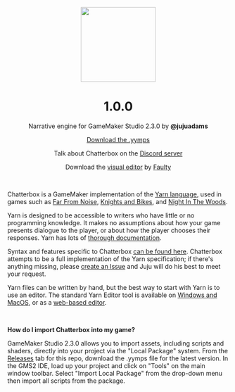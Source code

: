<p align="center"><img src="https://raw.githubusercontent.com/JujuAdams/Chatterbox/master/LOGO.png" style="display:block; margin:auto; width:170px"></p>
<h1 align="center">1.0.0</h1>

<p align="center">Narrative engine for GameMaker Studio 2.3.0 by <b>@jujuadams</b></p>

<p align="center"><a href="https://github.com/JujuAdams/chatterbox/releases/">Download the .yymps</a></p>
<p align="center">Talk about Chatterbox on the <a href="https://discord.gg/8krYCqr">Discord server</a></p>
<p align="center">Download the <a href="https://github.com/FaultyFunctions/YarnEditor/releases/tag/v0.1.1-ALPHA">visual editor</a> by <a href="https://github.com/FaultyFunctions">Faulty</a></p>

&nbsp;

Chatterbox is a GameMaker implementation of the [Yarn language](https://yarnspinner.dev/), used in games such as [Far From Noise](https://www.georgebatchelor.com/farfromnoise), [Knights and Bikes](https://foamswordgames.com/#knights), and [Night In The Woods](http://www.nightinthewoods.com/).

Yarn is designed to be accessible to writers who have little or no programming knowledge. It makes no assumptions about how your game presents dialogue to the player, or about how the player chooses their responses. Yarn has lots of [thorough documentation](https://yarnspinner.dev/docs/tutorial).

Syntax and features specific to Chatterbox [can be found here](https://raw.githubusercontent.com/JujuAdams/Chatterbox/master/notes/__chatterbox_syntax/__chatterbox_syntax.txt). Chatterbox attempts to be a full implementation of the Yarn specification; if there's anything missing, please [create an Issue](https://github.com/JujuAdams/Chatterbox/issues) and Juju will do his best to meet your request.

Yarn files can be written by hand, but the best way to start with Yarn is to use an editor. The standard Yarn Editor tool is available on [Windows and MacOS](https://github.com/YarnSpinnerTool/YarnEditor/releases/), or as a [web-based editor](https://yarnspinnertool.github.io/YarnEditor/).

&nbsp;

**How do I import Chatterbox into my game?**

GameMaker Studio 2.3.0 allows you to import assets, including scripts and shaders, directly into your project via the "Local Package" system. From the [Releases](https://github.com/JujuAdams/chatterbox/releases/) tab for this repo, download the .yymps file for the latest version. In the GMS2 IDE, load up your project and click on "Tools" on the main window toolbar. Select "Import Local Package" from the drop-down menu then import all scripts from the package.
